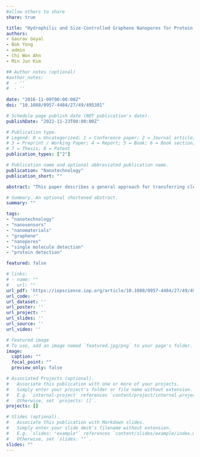 ```yaml
---
#allow others to share
share: true

title: "Hydrophilic and Size-Controlled Graphene Nanopores for Protein Detection"
authors:
- Gaurav Goyal
- Bok Yong
- admin
- Chi Won Ahn
- Min Jun Kim

## Author notes (optional)
#author_notes:
#  - ''
#  - ''
  
date: "2016-11-09T00:00:00Z"
doi: "10.1088/0957-4484/27/49/495301"

# Schedule page publish date (NOT publication's date).
publishDate: "2022-11-23T00:00:00Z"

# Publication type.
# Legend: 0 = Uncategorized; 1 = Conference paper; 2 = Journal article;
# 3 = Preprint / Working Paper; 4 = Report; 5 = Book; 6 = Book section;
# 7 = Thesis; 8 = Patent
publication_types: ["2"]

# Publication name and optional abbreviated publication name.
publication: "Nanotechnology"
publication_short: ""

abstract: "This paper describes a general approach for transferring clean single-layer graphene onto silicon nitride nanopore devices and the use of the electron beam of a transmission electron microscope (TEM) to drill size-controlled nanopores in freely suspended graphene. Besides nanopore drilling, we also used the TEM to heal and completely close the unwanted secondary holes formed by electron beam damage during the drilling process. We demonstrate electron beam assisted shrinking of irregularly shaped 40–60 nm pores down to 2 nm, exhibiting an exquisite control of graphene nanopore diameter. Our fabrication workflow also rendered graphene nanopores hydrophilic, allowing easy wetting and use of the pores for studying protein translocation and protein–protein interaction with a high signal to noise ratio."

# Summary. An optional shortened abstract.
summary: ""

tags:
- "nanotechnology"
- "nanosensors"
- "nanomaterials"
- "graphene"
- "nanopores"
- "single molecule detection"
- "protein detection"

featured: false

# links:
# - name: ""
#   url: ""
url_pdf: 'https://iopscience.iop.org/article/10.1088/0957-4484/27/49/495301/pdf'
url_code: ''
url_dataset: ''
url_poster: ''
url_project: ''
url_slides: ''
url_source: ''
url_video: ''

# Featured image
# To use, add an image named `featured.jpg/png` to your page's folder. 
image:
  caption: ""
  focal_point: ""
  preview_only: false

# Associated Projects (optional).
#   Associate this publication with one or more of your projects.
#   Simply enter your project's folder or file name without extension.
#   E.g. `internal-project` references `content/project/internal-project/index.md`.
#   Otherwise, set `projects: []`.
projects: []

# Slides (optional).
#   Associate this publication with Markdown slides.
#   Simply enter your slide deck's filename without extension.
#   E.g. `slides: "example"` references `content/slides/example/index.md`.
#   Otherwise, set `slides: ""`.
slides: ""
---
```

